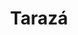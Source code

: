 ---
title: Tarazá
departamento: Antioquia
description: null
grafica_ubicacion_geografica: /charts/municipios/taraza/ubicacion_geografica.html
grafica_comunidades_focalizadas: /charts/municipios/taraza/comunidades_focalizadas.html
grafica_poblacion_genero: /charts/municipios/taraza/poblacion_genero.html
grafica_area_geografica_genero: /charts/municipios/taraza/area_geografica_genero.html
grafica_pertenencia_etnica: /charts/municipios/taraza/pertenencia_etnica.html
grafica_conflicto_identidad: /charts/municipios/taraza/conflicto_identidad.html
grafica_violencia_sexual: /charts/municipios/taraza/violencia_sexual.html
grafica_violencia_fisica: /charts/municipios/taraza/violencia_fisica.html
grafica_violencia_psicologica: /charts/municipios/taraza/violencia_psicologica.html
grafica_negligencia_abandono: /charts/municipios/taraza/negligencia_abandono.html
ficha: /fichas/taraza/ficha.pdf
centros_poblados_corregimientos:
  - La Caucana
  - Puerto Antioquia
  - El Doce
  - Barro Blanco
  - El Guáimaro
distribucion_poblacional_hombres: null
distribucion_poblacional_mujeres: null
poblacion_discapacidad: 529
asentamientos_indigenas: null
resguardos_indigenas: null
consejos_comunitarios: null
total_poblacion_victima: 0
num_sujetos_reparacion_colectiva: null
num_planes_retorno_reubicacion_colectiva: null
territorio_entidades_snariv_sivjrnr: []
priorizacion_convivencia_social_salud_mental: >-
  Consumo de SPA,"Violencia de Género, intrafamiliar y contra la mujer",Lesiones
  autoinfringidas intencionalmente
region: Bajo Cauca y Nordeste Antioqueño
priorizacion_sexualidad_derechos_sexuales_reproductivos: >-
  Embarazo en Adolescentes (10-19 años),Promoción de planificación
  familiar,Enfermedades de Transmisión Sexual
priorizacion_gestion_diferencial_poblaciones_vulnerables: >-
  Aumento de tasa de morbilidad por causas externas relacionadas al conflicto
  armado (principalmente en hombres)
priorizacion_fortalecimiento_autoridad_sanitaria: >-
  "Promoción de estilos de vida saludable (ejercicio, alimentación y calidad del
  sueño)",Velado de la seguridad
eventos_salud_publica_predominantes:
  - >-
    Condiciones Transmisibles y nutricionales (enfermedades infecciosas y
    parasitarias)
  - Condiciones maternas y perinatales
  - '"Enfermedades no transmisibles (cardiovasculares o lesiones'
  - ' como traumatismos o envenenamientos)"'
rips_salud_mental_poblacion_general:
  - >-
    Trastornos mentales y del comportamiento por consumo de sustancias
    psicoactivas
  - Trastornos mentales y de comportamiento no especificados
servicios_telemedicina_mpio_depto:
  - No hay habilitados servicios aún
total_pobreza_multidimensional: null
pobreza_multidimensional_urbano: null
pobreza_multidimensional_centro_poblado_rural_disperso: null
observaciones_ppales_actividades_economicas: null
observaciones_ppal_vocacion_mpio: null
trabajo_informal: null
observaciones_ppal_uso_suelo: null
medios_comunicacion:
  - Morena Stéreo
  - ' La Bakanísima'
  - ' Emisora Comunitaria de Tarazá'
iniciativas_org_sociedad_civil: null
comunidad_focalizada: Corregimiento La Caucana
comunidad_focalizada_url: /comunidad-focalizada/corregimiento-la-caucana
download_file: /reportes/taraza.pdf
layout: territorio

---